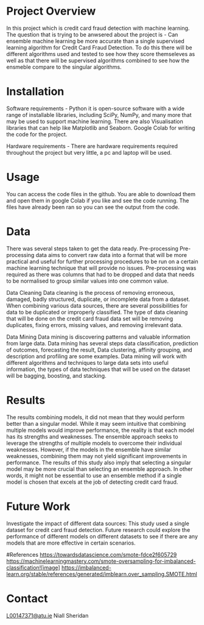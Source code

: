 # Project Overview
In this project which is credit card fraud detection with machine learning. The question that is trying to be anwsered about the project is - Can ensemble machine learning be more accurate than a single supervised learning algorithm for Credit Card Fraud Detection. To do this there will be different algorithms used and tested to see how they score themseleves as well as that there will be supervised algorithms combined to see how the ensmeble compare to the singular algorithms.

# Installation
Software requirements -  Python it is open-source software with a wide range of installable libraries, including SciPy, NumPy, and many more that may be used to support machine learning. There are also Visualisation libraries that can help like Matplotlib and Seaborn. Google Colab for writing the code for the project.

Hardware requirements - There are hardware requirements required throughout the project but very little, a pc and laptop will be used.

# Usage
You can access the code files in the github. You are able to download them and open them in google Colab if you like and see the code running. The files have already been ran so you can see the output from the code.

# Data
There was several steps taken to get the data ready.  Pre-processing
 Pre-processing data aims to convert raw data into a format that will be more practical and useful for further processing procedures to be run on a certain machine learning technique that will provide no issues. Pre-processing was required as there was columns that had to be dropped and data that needs to be normalised to group similar values into one common value.

Data Cleaning
Data cleaning is the process of removing erroneous, damaged, badly structured, duplicate, or incomplete data from a dataset. When combining various data sources, there are several possibilities for data to be duplicated or improperly classified. The type of data cleaning that will be done on the credit card fraud data set will be removing duplicates, fixing errors, missing values, and removing irrelevant data.

Data Mining 
Data mining is discovering patterns and valuable information from large data. Data mining has several steps data classification, prediction of outcomes, forecasting the result, Data clustering, affinity grouping, and description and profiling are some examples. Data mining will work with different algorithms and techniques to large data sets into useful information, the types of data techniques that will be used on the dataset will be bagging, boosting, and stacking.

# Results
The results combining models, it did not mean that they would perform better than a singular model. While it may seem intuitive that combining multiple models would improve performance, the reality is that each model has its strengths and weaknesses. The ensemble approach seeks to leverage the strengths of multiple models to overcome their individual weaknesses. However, if the models in the ensemble have similar weaknesses, combining them may not yield significant improvements in performance. The results of this study also imply that selecting a singular model may be more crucial than selecting an ensemble approach. In other words, it might not be essential to use an ensemble method if a single model is chosen that excels at the job of detecting credit card fraud.

# Future Work
Investigate the impact of different data sources: This study used a single dataset for credit card fraud detection. Future research could explore the performance of different models on different datasets to see if there are any models that are more effective in certain scenarios.

#References
 https://towardsdatascience.com/smote-fdce2f605729
https://machinelearningmastery.com/smote-oversampling-for-imbalanced-classification![image]
https://imbalanced-learn.org/stable/references/generated/imblearn.over_sampling.SMOTE.html

# Contact
L00147371@atu.ie
Niall Sheridan
